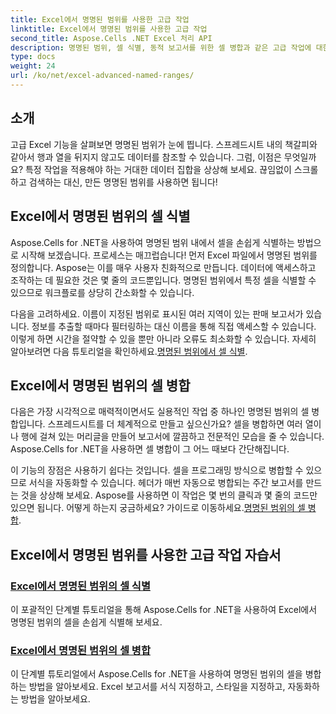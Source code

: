 ```yaml
---
title: Excel에서 명명된 범위를 사용한 고급 작업
linktitle: Excel에서 명명된 범위를 사용한 고급 작업
second_title: Aspose.Cells .NET Excel 처리 API
description: 명명된 범위, 셀 식별, 동적 보고서를 위한 셀 병합과 같은 고급 작업에 대한 튜토리얼을 통해 .NET용 Aspose.Cells의 잠재력을 활용해 보세요.
type: docs
weight: 24
url: /ko/net/excel-advanced-named-ranges/
---
```

## 소개

고급 Excel 기능을 살펴보면 명명된 범위가 눈에 띕니다. 스프레드시트 내의 책갈피와 같아서 행과 열을 뒤지지 않고도 데이터를 참조할 수 있습니다. 그럼, 이점은 무엇일까요? 특정 작업을 적용해야 하는 거대한 데이터 집합을 상상해 보세요. 끊임없이 스크롤하고 검색하는 대신, 만든 명명된 범위를 사용하면 됩니다! 

## Excel에서 명명된 범위의 셀 식별

Aspose.Cells for .NET을 사용하여 명명된 범위 내에서 셀을 손쉽게 식별하는 방법으로 시작해 보겠습니다. 프로세스는 매끄럽습니다! 먼저 Excel 파일에서 명명된 범위를 정의합니다. Aspose는 이를 매우 사용자 친화적으로 만듭니다. 데이터에 액세스하고 조작하는 데 필요한 것은 몇 줄의 코드뿐입니다. 명명된 범위에서 특정 셀을 식별할 수 있으므로 워크플로를 상당히 간소화할 수 있습니다. 

 다음을 고려하세요. 이름이 지정된 범위로 표시된 여러 지역이 있는 판매 보고서가 있습니다. 정보를 추출할 때마다 필터링하는 대신 이름을 통해 직접 액세스할 수 있습니다. 이렇게 하면 시간을 절약할 수 있을 뿐만 아니라 오류도 최소화할 수 있습니다. 자세히 알아보려면 다음 튜토리얼을 확인하세요.[명명된 범위에서 셀 식별](./identify-cells-in-named-range/). 

## Excel에서 명명된 범위의 셀 병합

다음은 가장 시각적으로 매력적이면서도 실용적인 작업 중 하나인 명명된 범위의 셀 병합입니다. 스프레드시트를 더 체계적으로 만들고 싶으신가요? 셀을 병합하면 여러 열이나 행에 걸쳐 있는 머리글을 만들어 보고서에 깔끔하고 전문적인 모습을 줄 수 있습니다. Aspose.Cells for .NET을 사용하면 셀 병합이 그 어느 때보다 간단해집니다. 

 이 기능의 장점은 사용하기 쉽다는 것입니다. 셀을 프로그래밍 방식으로 병합할 수 있으므로 서식을 자동화할 수 있습니다. 헤더가 매번 자동으로 병합되는 주간 보고서를 만드는 것을 상상해 보세요. Aspose를 사용하면 이 작업은 몇 번의 클릭과 몇 줄의 코드만 있으면 됩니다. 어떻게 하는지 궁금하세요? 가이드로 이동하세요.[명명된 범위의 셀 병합](./merge-cells-in-named-range/).

## Excel에서 명명된 범위를 사용한 고급 작업 자습서
### [Excel에서 명명된 범위의 셀 식별](./identify-cells-in-named-range/)
이 포괄적인 단계별 튜토리얼을 통해 Aspose.Cells for .NET을 사용하여 Excel에서 명명된 범위의 셀을 손쉽게 식별해 보세요.
### [Excel에서 명명된 범위의 셀 병합](./merge-cells-in-named-range/)
이 단계별 튜토리얼에서 Aspose.Cells for .NET을 사용하여 명명된 범위의 셀을 병합하는 방법을 알아보세요. Excel 보고서를 서식 지정하고, 스타일을 지정하고, 자동화하는 방법을 알아보세요.